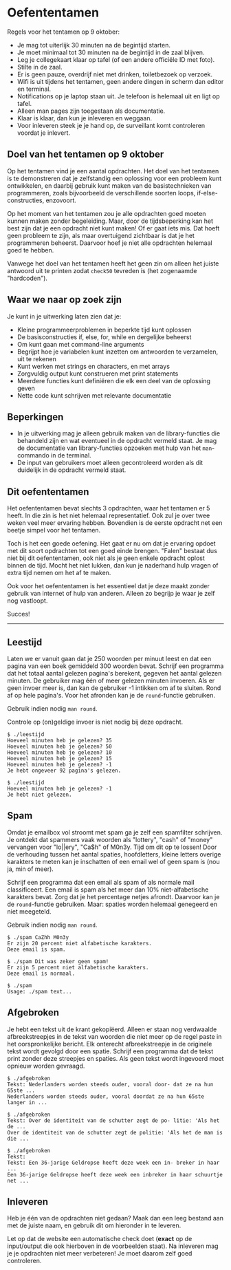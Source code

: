 # Oefententamen

Regels voor het tentamen op 9 oktober:

- Je mag tot uiterlijk 30 minuten na de begintijd starten.
- Je moet minimaal tot 30 minuten na de begintijd in de zaal blijven.
- Leg je collegekaart klaar op tafel (of een andere officiële ID met foto).
- Stilte in de zaal.
- Er is geen pauze, overdrijf niet met drinken, toiletbezoek op verzoek.
- Wifi is uit tijdens het tentamen, geen andere dingen in scherm dan editor en terminal.
- Notifications op je laptop staan uit. Je telefoon is helemaal uit en ligt op tafel.
- Alleen man pages zijn toegestaan als documentatie.
- Klaar is klaar, dan kun je inleveren en weggaan.
- Voor inleveren steek je je hand op, de surveillant komt controleren voordat je inlevert.

## Doel van het tentamen op 9 oktober

Op het tentamen vind je een aantal opdrachten. Het doel van het tentamen is te demonstreren dat je zelfstandig een oplossing voor een probleem kunt ontwikkelen, en daarbij gebruik kunt maken van de basistechnieken van programmeren, zoals bijvoorbeeld de verschillende soorten loops, if-else-constructies, enzovoort.

Op het moment van het tentamen zou je alle opdrachten goed moeten kunnen maken zonder begeleiding. Maar, door de tijdsbeperking kan het best zijn dat je een opdracht niet kunt maken! Of er gaat iets mis. Dat hoeft geen probleem te zijn, als maar overtuigend zichtbaar is dat je het programmeren beheerst. Daarvoor hoef je niet alle opdrachten helemaal goed te hebben.

Vanwege het doel van het tentamen heeft het geen zin om alleen het juiste antwoord uit te printen zodat `check50` tevreden is (het zogenaamde "hardcoden").

## Waar we naar op zoek zijn

Je kunt in je uitwerking laten zien dat je:

- Kleine programmeerproblemen in beperkte tijd kunt oplossen
- De basisconstructies if, else, for, while en dergelijke beheerst
- Om kunt gaan met command-line arguments
- Begrijpt hoe je variabelen kunt inzetten om antwoorden te verzamelen, uit te rekenen
- Kunt werken met strings en characters, en met arrays
- Zorgvuldig output kunt construeren met print statements
- Meerdere functies kunt definiëren die elk een deel van de oplossing geven
- Nette code kunt schrijven met relevante documentatie

## Beperkingen

- In je uitwerking mag je alleen gebruik maken van de library-functies die behandeld zijn en wat eventueel in de opdracht vermeld staat. Je mag de documentatie van library-functies opzoeken met hulp van het `man`-commando in de terminal.
- De input van gebruikers moet alleen gecontroleerd worden als dit duidelijk in de opdracht vermeld staat.

## Dit oefententamen

Het oefententamen bevat slechts 3 opdrachten, waar het tentamen er 5 heeft. In die zin is het niet helemaal representatief. Ook zul je over twee weken veel meer ervaring hebben. Bovendien is de eerste opdracht net een beetje simpel voor het tentamen.

Toch is het een goede oefening. Het gaat er nu om dat je ervaring opdoet met dit soort opdrachten tot een goed einde brengen. "Falen" bestaat dus niet bij dit oefententamen, ook niet als je geen enkele opdracht oplost binnen de tijd. Mocht het niet lukken, dan kun je naderhand hulp vragen of extra tijd nemen om het af te maken.

Ook voor het oefententamen is het essentieel dat je deze maakt zonder gebruik van internet of hulp van anderen. Alleen zo begrijp je waar je zelf nog vastloopt.

Succes!

---

## Leestijd

Laten we er vanuit gaan dat je 250 woorden per minuut leest en dat een pagina van een boek gemiddeld 300 woorden bevat. Schrijf een programma dat het totaal aantal gelezen pagina's berekent, gegeven het aantal gelezen minuten. De gebruiker mag één of meer gelezen minuten invoeren. Als er geen invoer meer is, dan kan de gebruiker -1 intikken om af te sluiten. Rond af op hele pagina's. Voor het afronden kan je de `round`-functie gebruiken.

Gebruik indien nodig `man round`.

Controle op (on)geldige invoer is niet nodig bij deze opdracht.

    $ ./leestijd
    Hoeveel minuten heb je gelezen? 35
    Hoeveel minuten heb je gelezen? 50
    Hoeveel minuten heb je gelezen? 10
    Hoeveel minuten heb je gelezen? 15
    Hoeveel minuten heb je gelezen? -1
    Je hebt ongeveer 92 pagina's gelezen.

    $ ./leestijd
    Hoeveel minuten heb je gelezen? -1
    Je hebt niet gelezen.

## Spam

Omdat je emailbox vol stroomt met spam ga je zelf een spamfilter schrijven. Je ontdekt dat spammers vaak woorden als "lottery", "cash" of "money" vervangen voor "lo\|\|ery", "Ca$h" of M0n3y. Tijd om dit op te lossen! Door de verhouding tussen het aantal spaties, hoofdletters, kleine letters overige karakters te meten kan je inschatten of een email wel of geen spam is (nou ja, min of meer).

Schrijf een programma dat een email als spam of als normale mail classificeert. Een email is spam als het meer dan 10% niet-alfabetische karakters bevat. Zorg dat je het percentage netjes afrondt. Daarvoor kan je de `round`-functie gebruiken. Maar: spaties worden helemaal genegeerd en niet meegeteld.

Gebruik indien nodig `man round`.

    $ ./spam CaZhh M0n3y
    Er zijn 20 percent niet alfabetische karakters.
    Deze email is spam.

    $ ./spam Dit was zeker geen spam!
    Er zijn 5 percent niet alfabetische karakters.
    Deze email is normaal.

    $ ./spam
    Usage: ./spam text...

## Afgebroken

Je hebt een tekst uit de krant gekopiëerd. Alleen er staan nog verdwaalde afbreekstreepjes in de tekst van woorden die niet meer op de regel paste in het oorspronkelijke bericht. Elk onterecht afbreekstreepje in de originele tekst wordt gevolgd door een spatie. Schrijf een programma dat de tekst print zonder deze streepjes en spaties. Als geen tekst wordt ingevoerd moet opnieuw worden gevraagd.

    $ ./afgebroken
    Tekst: Nederlanders worden steeds ouder, vooral door- dat ze na hun 65ste ...
    Nederlanders worden steeds ouder, vooral doordat ze na hun 65ste langer in ...

    $ ./afgebroken
    Tekst: Over de identiteit van de schutter zegt de po- litie: 'Als het de ...
    Over de identiteit van de schutter zegt de politie: 'Als het de man is die ...

    $ ./afgebroken
    Tekst: 
    Tekst: Een 36-jarige Geldropse heeft deze week een in- breker in haar ...
    Een 36-jarige Geldropse heeft deze week een inbreker in haar schuurtje net ...

## Inleveren

Heb je één van de opdrachten niet gedaan? Maak dan een leeg bestand aan met de juiste naam, en gebruik dit om hieronder in te leveren.

Let op dat de website een automatische check doet (**exact** op de input/output die ook hierboven in de voorbeelden staat). Na inleveren mag je je opdrachten niet meer verbeteren! Je moet daarom zelf goed controleren.
